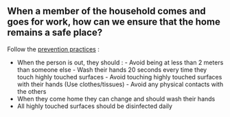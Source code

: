 ## When a member of the household comes and goes for work, how can we ensure that the home remains a safe place?

Follow the [prevention practices](https://www.canada.ca/en/public-health/services/diseases/2019-novel-coronavirus-infection/prevention-risks.html#hygiene) :

- When the person is out, they should : - Avoid being at less than 2 meters than someone else - Wash their hands 20 seconds every time they touch highly touched surfaces - Avoid touching highly touched surfaces with their hands (Use clothes/tissues) - Avoid any physical contacts with the others
- When they come home they can change and should wash their hands
- All highly touched surfaces should be disinfected daily
